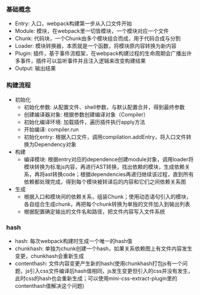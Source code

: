 
### 基础概念
- Entry: 入口，webpack构建第一步从入口文件开始
- Module: 模块，在webpack里一切皆模块，一个模块对应一个文件
- Chunk: 代码块，一个Chunk由多个模块组合而成，用于代码合成与分割
- Loader: 模块转换器，本质就是一个函数，将模块原内容转换为新内容
- Plugin: 插件，基于事件流框架，在webpack构建过程的生命周期会广播出许多事件，插件可以监听事件并且注入逻辑来改变构建结果
- Output: 输出结果

### 构建流程

- 初始化
    - 初始化参数: 从配置文件、shell参数，与默认配置合并，得到最终参数
    - 创建编译器对象: 根据参数创建编译对象（Compiler）
    - 初始化编译环境: 加载插件，遍历插件执行apply方法
    - 开始编译: compiler.run
    - 初始化entry: 根据入口文件，调用compilation.addEntry，将入口文件转换为Dependency对象
- 构建
    - 编译模块: 根据entry对应的dependence创建module对象，调用loader将模块转换为标准js内容，再进行AST转换，找出依赖的模块，生成依赖关系，再将ast转换code；根据dependencies再递归继续该过程，直到所有依赖都处理完成，得到每个模块被转译后的内容和它们之间依赖关系图
- 生成
    - 根据入口和模块间的依赖关系，组装Chunk；使用动态语句引入的模块，各自组合生成chunk，再把每个chunk转换为单独的文件加入到输出列表
    - 根据配置确定输出的文件名和路径，把文件内容写入文件系统

### hash

- hash: 每次webpack构建时生成一个唯一的hash值
- chunkhash: 单独为chunk创建一个hash，如果关系依赖图上有文件内容发生变更，chunkhash会重新生成
- contenthash: 文件内容变更产生新的hash(使用chunkhash打包js有一个问题，js引入css文件编译后hash值相同，js发生变更但引入的css并没有发生，此时css的hash也会重新生成；可以使用mini-css-extract-plugin里的contenthash值解决这个问题)